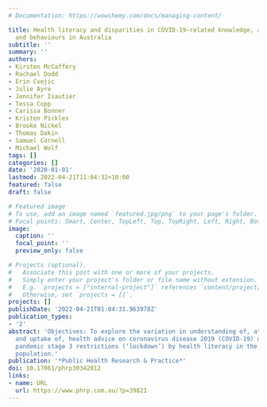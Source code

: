 ```yaml
---
# Documentation: https://wowchemy.com/docs/managing-content/

title: Health literacy and disparities in COVID-19–related knowledge, attitudes, beliefs
  and behaviours in Australia
subtitle: ''
summary: ''
authors:
- Kirsten McCaffery
- Rachael Dodd
- Erin Cvejic
- Julie Ayre
- Jennifer Isautier
- Tessa Copp
- Carissa Bonner
- Kristen Pickles
- Brooke Nickel
- Thomas Dakin
- Samuel Cornell
- Michael Wolf
tags: []
categories: []
date: '2020-01-01'
lastmod: 2022-04-21T11:04:32+10:00
featured: false
draft: false

# Featured image
# To use, add an image named `featured.jpg/png` to your page's folder.
# Focal points: Smart, Center, TopLeft, Top, TopRight, Left, Right, BottomLeft, Bottom, BottomRight.
image:
  caption: ''
  focal_point: ''
  preview_only: false

# Projects (optional).
#   Associate this post with one or more of your projects.
#   Simply enter your project's folder or file name without extension.
#   E.g. `projects = ["internal-project"]` references `content/project/deep-learning/index.md`.
#   Otherwise, set `projects = []`.
projects: []
publishDate: '2022-04-21T01:04:31.963978Z'
publication_types:
- '2'
abstract: 'Objectives: To explore the variation in understanding of, attitudes towards,
  and uptake of, health advice on coronavirus disease 2019 (COVID-19) during the 2020
  pandemic stage 3 restrictions (‘lockdown’) by health literacy in the Australian
  population.'
publication: '*Public Health Research & Practice*'
doi: 10.17061/phrp30342012
links:
- name: URL
  url: https://www.phrp.com.au/?p=39821
---
```

